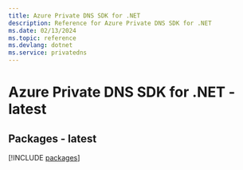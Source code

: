 ```yaml
---
title: Azure Private DNS SDK for .NET
description: Reference for Azure Private DNS SDK for .NET
ms.date: 02/13/2024
ms.topic: reference
ms.devlang: dotnet
ms.service: privatedns
---
```

# Azure Private DNS SDK for .NET - latest
## Packages - latest
[!INCLUDE [packages](private-dns-index.md)]